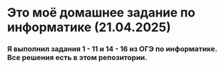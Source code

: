 # Это моё домашнее задание по информатике (21.04.2025)
### Я выполнил задания 1 - 11 и 14 - 16 из ОГЭ по информатике. Все решения есть в этом репозитории.
